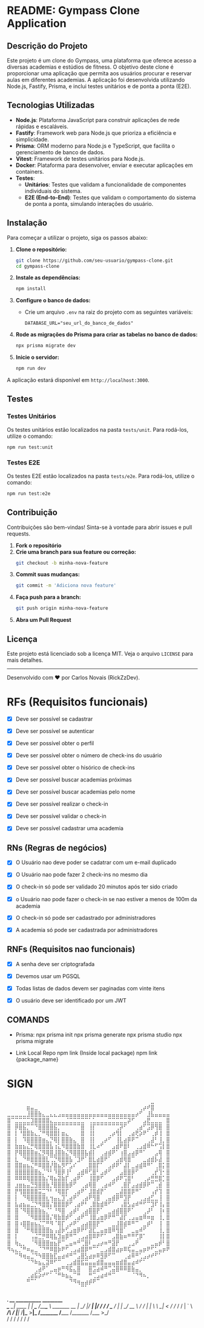 # README: Gympass Clone Application

## Descrição do Projeto

Este projeto é um clone do Gympass, uma plataforma que oferece acesso a diversas academias e estúdios de fitness. O objetivo deste clone é proporcionar uma aplicação que permita aos usuários procurar e reservar aulas em diferentes academias. A aplicação foi desenvolvida utilizando Node.js, Fastify, Prisma, e inclui testes unitários e de ponta a ponta (E2E).

## Tecnologias Utilizadas

- **Node.js**: Plataforma JavaScript para construir aplicações de rede rápidas e escaláveis.
- **Fastify**: Framework web para Node.js que prioriza a eficiência e simplicidade.
- **Prisma**: ORM moderno para Node.js e TypeScript, que facilita o gerenciamento de banco de dados.
- **Vitest**: Framework de testes unitários para Node.js.
- **Docker**: Plataforma para desenvolver, enviar e executar aplicações em containers.
- **Testes**:
  - **Unitários**: Testes que validam a funcionalidade de componentes individuais do sistema.
  - **E2E (End-to-End)**: Testes que validam o comportamento do sistema de ponta a ponta, simulando interações do usuário.

## Instalação

Para começar a utilizar o projeto, siga os passos abaixo:

1. **Clone o repositório:**
   ```sh
   git clone https://github.com/seu-usuario/gympass-clone.git
   cd gympass-clone
   ```

2. **Instale as dependências:**
   ```sh
   npm install
   ```

3. **Configure o banco de dados:**
   - Crie um arquivo `.env` na raiz do projeto com as seguintes variáveis:
     ```env
     DATABASE_URL="seu_url_do_banco_de_dados"
     ```

4. **Rode as migrações do Prisma para criar as tabelas no banco de dados:**
   ```sh
   npx prisma migrate dev
   ```

5. **Inicie o servidor:**
   ```sh
   npm run dev
   ```

A aplicação estará disponível em `http://localhost:3000`.


## Testes

### Testes Unitários

Os testes unitários estão localizados na pasta `tests/unit`. Para rodá-los, utilize o comando:

```sh
npm run test:unit
```

### Testes E2E

Os testes E2E estão localizados na pasta `tests/e2e`. Para rodá-los, utilize o comando:

```sh
npm run test:e2e
```

## Contribuição

Contribuições são bem-vindas! Sinta-se à vontade para abrir issues e pull requests.

1. **Fork o repositório**
2. **Crie uma branch para sua feature ou correção:**
   ```sh
   git checkout -b minha-nova-feature
   ```
3. **Commit suas mudanças:**
   ```sh
   git commit -m 'Adiciona nova feature'
   ```
4. **Faça push para a branch:**
   ```sh
   git push origin minha-nova-feature
   ```
5. **Abra um Pull Request**

## Licença

Este projeto está licenciado sob a licença MIT. Veja o arquivo `LICENSE` para mais detalhes.

---

Desenvolvido com ♥ por Carlos Novais (RickZzDev).

# RFs (Requisitos funcionais)

- [X] Deve ser possível se cadastrar
- [X] Deve ser possível se autenticar
- [x] Deve ser possível obter o perfil
- [x] Deve ser possível obter o número de check-ins do usuário
- [x] Deve ser possível obter o hisórico de check-ins
- [x] Deve ser possível buscar academias próximas
- [x] Deve ser possível buscar academias pelo nome
- [x] Deve ser possível realizar o check-in
- [x] Deve ser possível validar o check-in
- [x] Deve ser possível cadastrar uma academia


## RNs (Regras de negócios)

- [X] O Usuário nao deve poder se cadatrar com um e-mail duplicado
- [x] O Usuário nao pode fazer 2 check-ins no mesmo dia
- [x] O check-in só pode ser validado 20 minutos após ter sido criado
- [x] o Usuário nao pode fazer o check-in se nao estiver a menos de 100m da academia
- [x] O check-in só pode ser cadastrado por administradores
- [x] A academia só pode ser cadastrada por administradores


## RNFs (Requisitos nao funcionais) 

- [X] A senha deve ser criptografada
- [X] Devemos usar um PGSQL
- [x] Todas listas de dados devem ser paginadas com vinte itens
- [x] O usuário deve ser identificado por um JWT


## COMANDS

 - Prisma: 
    npx prisma init
    npx prisma generate
    npx prisma studio
    npx prisma migrate

 - Link Local Repo
   npm link (Inside local package)
   npm link {package_name}

# SIGN
⠀⠀⠀⠀⠀⠀⠀⠀⠀⠀⠀⠀⠀⠀⠀⠀⠀⠀⠀⠀⠀⠀⠀⠀⠀⠀⠀⠀⠀⠀⠀⠀⠀⠀⠀⠀⠀⣀⠀⠀⠀⠀
⠀⠀⠀⠀⠀⣶⣤⣀⠀⠀⠀⠀⠀⠀⠀⠀⠀⠀⠀⠀⠀⠀⠀⠀⠀⠀⠀⠀⠀⠀⠀⠀⠀⠀⢀⡴⠞⣿⠀⠀⠀⠀
⣀⣀⣀⣀⣀⣸⣿⣿⣷⣄⣀⣄⣄⣠⣤⣤⣤⣤⣤⣤⣤⣤⣤⣤⣤⣤⣤⣤⣤⣤⣤⣤⣤⡴⠋⠀⣸⣧⣤⣤⣤⣤
⣿⠉⣉⣉⣉⣉⣹⣿⣿⣿⣿⣄⣀⣀⣀⣈⣉⣉⣉⣉⠉⢁⣁⣀⣀⣀⣉⣉⣉⣉⣉⡽⠋⠀⠀⣠⣟⣀⣀⣀⠀⣿
⣿⠀⡿⣿⣯⡉⠉⠙⣿⣿⣿⣿⣯⡉⠉⠉⠉⠉⠉⣿⠀⢸⡏⠉⠉⠉⠉⠉⢉⡽⠋⠀⠀⢀⣴⠋⣩⡿⢻⣿⠀⣿
⣿⠀⡇⠘⣿⣿⣷⣄⡈⠛⢿⣿⣿⡇⣶⣄⠀⠀⠀⣿⠀⢸⡇⠀⠀⠀⢀⡴⢻⡇⠀⢀⣴⢟⡵⠟⠁⢀⡾⢸⠀⣿
⣿⠀⡇⠀⠹⣿⣿⣿⣿⣶⣄⡙⢿⡇⣿⣿⣷⣄⠀⣿⠀⢸⡇⠀⢀⡴⠋⠀⢸⣇⣴⡿⠟⠉⠀⠀⢀⣼⠃⢸⡀⣿
⣿⠀⣷⣶⣦⣌⡛⢿⣿⣿⣿⣧⢰⣅⠻⣿⣿⣿⣷⣿⠀⢸⣇⠴⠋⠀⠀⣠⣾⠟⣿⠇⠀⢀⣠⣾⠿⠓⠋⢩⡇⣿
⣿⠀⡟⢿⣿⣿⣿⣶⣌⡻⢿⣿⣸⣿⣷⣌⠻⣿⣿⣿⣧⣾⡇⠀⢀⣴⣾⠟⠁⢰⣿⣠⣴⡿⠛⠁⠀⠀⣠⢿⠀⣿
⣿⠀⣇⠀⠙⠿⣿⣿⣿⣿⣇⢉⡙⢿⣿⣿⣧⠈⣹⠟⠁⣿⣇⣴⣿⠟⠁⠀⣠⣾⢿⣿⠉⠀⠀⣀⣴⣾⡧⣼⠀⣿
⣿⠀⣿⣿⣶⣦⣌⠛⠿⣿⣿⡜⣿⣦⡻⠋⣡⠎⠀⠀⢀⣿⣿⡏⠁⠀⣠⡾⠟⠁⣼⡇⣀⣴⣾⠿⠛⠁⢀⣿⡅⣿
⣿⠀⣿⣿⣿⣿⣿⣿⣦⡈⠙⠃⠹⣿⡿⢸⠃⠀⣠⣾⠿⢋⣿⠃⣠⡾⠋⠀⠀⣠⣿⣿⡿⠋⠀⠀⠀⢀⡞⢹⠂⣿
⣿⠀⠿⠿⠿⢿⣿⣿⣿⣷⡌⢿⣦⣽⣷⡏⢀⣴⠟⠁⠀⢸⣿⡿⠋⠀⠀⣠⡾⠟⢩⣿⠃⠀⠀⢀⡴⣛⣛⣿⡁⣿
⣿⠀⣰⣶⣦⣤⣙⣻⣿⣿⣷⡘⣿⣿⣿⣷⡿⠋⠀⢀⣴⢿⣿⠀⢀⣴⠾⠋⠀⢀⣿⡏⣠⣴⣾⡿⠟⠉⢀⣾⠀⣿
⣿⠀⡟⢻⣿⣿⣿⣿⣭⣉⠙⠃⠘⢿⣿⡏⠀⢀⣴⠟⠁⣸⣿⣾⡟⠁⠀⠀⣀⣼⣿⣿⡿⠛⠁⠀⠀⢠⡞⢹⠀⣿
⣿⠀⡇⠀⠙⢿⣿⣿⣿⣿⣆⢲⣤⣄⣹⢁⣴⠟⠁⢀⣴⠟⢻⣿⠀⢀⣤⣾⡿⠛⣹⡟⠀⠀⢀⣠⣴⣋⣀⢸⠀⣿
⣿⠀⣧⣴⣦⣤⣈⡙⠻⣿⣿⡌⣿⣿⣿⡿⠋⢀⣴⠟⠃⢀⣿⣷⣾⠿⠋⠁⠀⢠⣿⣣⣴⠾⠛⠋⠉⣹⠏⢸⡄⣿
⣿⠀⣿⠈⠻⣿⣿⣿⣷⣦⡈⠁⠘⠻⣿⠀⣠⡾⠃⢀⣴⣿⣿⡟⠁⠀⣀⣴⣾⣿⣿⠟⠁⠀⠀⢀⡼⠃⠀⢸⠆⣿
⣿⠀⣿⠀⠀⠈⠻⣿⣿⣿⣿⡌⢿⣷⣿⡾⠋⢀⣴⠟⠉⢸⣿⣠⣶⡿⠟⠛⠉⣼⡏⢀⣠⣤⣶⠿⠶⣶⠀⢸⡀⣿
⣿⠀⣿⠰⣿⣿⣶⣦⣌⡉⠛⠻⠈⢿⡏⢀⡴⠟⠁⣠⣴⣿⣿⡟⠉⠀⠀⣀⣸⣿⣾⠿⠛⠉⠀⣀⡾⠃⠀⢸⠀⣿
⣿⠀⣿⠀⠈⠛⢿⣿⣿⣿⣿⣦⢠⣼⡷⢋⣠⣶⡿⠟⠋⣽⣏⣀⣤⣶⣿⠿⢻⣿⠁⠀⣀⣤⠾⠋⠀⠀⠀⢸⡀⣿
⣿⠀⡇⠀⠀⠀⢠⣬⣉⡛⠿⢿⣧⣹⣶⡿⠛⠉⢀⣠⣴⣿⠿⠟⠋⠁⠀⣠⣿⣷⠶⠛⠛⢋⡿⠁⠀⠀⠀⢸⡇⣿
⣿⠀⢷⣄⡀⠀⠈⠻⣿⣿⣿⣶⣦⡟⠉⣀⣤⠶⠛⢉⣿⠇⣀⣠⡴⠶⠛⣽⡟⠀⠀⢀⣠⠟⠀⠀⠀⣀⣤⡾⠃⣿
⠻⢦⣄⡈⠛⠶⣤⣀⠈⠙⠛⠿⣿⡷⠟⠋⢀⣠⣴⣿⡿⠛⠉⠁⣀⣠⣾⣿⣴⡶⠿⢯⣤⣀⣤⡶⠟⠋⣁⣤⡶⠟
⠀⠀⠉⠻⢶⣤⣈⠙⠳⣿⣿⣷⣏⣤⣴⠾⠛⠉⣠⣿⣣⣴⡶⠿⣻⡿⠋⠉⠀⠀⢀⣴⠿⠛⢁⣠⡴⠞⠋⠁⠀⠀
⠀⠀⠀⠀⠀⠈⠙⠷⣦⣄⣽⠿⠋⠉⠀⢀⣠⣾⣿⣯⣭⣤⣤⣾⣿⣤⣤⣤⣶⣾⣿⣤⣴⠾⠋⠁⠀⠀⠀⠀⠀⠀
⠀⠀⠀⠀⠀⠀⠀⢀⣴⠟⠁⣀⣤⡶⠛⠻⣯⣄⣿⠀⠀⣿⣩⣴⠾⠛⢉⣬⣿⠿⠿⣿⣷⣤⡀⠀⠀⠀⠀⠀⠀⠀
⠀⠀⠀⠀⠀⢀⣴⣯⡵⠞⠋⠁⠈⠛⠷⣦⣄⠉⠛⠀⠀⠛⢉⣠⣴⠾⠛⠉⠀⠀⠀⠀⠈⠙⠻⠦⡀⠀⠀⠀⠀⠀
⠀⠀⠀⠀⠀⠛⠉⠁⠀⠀⠀⠀⠀⠀⠀⠀⠙⠻⢶⣤⣴⡾⠟⠉⠀⠀⠀⠀⠀⠀⠀⠀⠀⠀⠀⠀⠀⠀⠀⠀⠀⠀
⠀⠀⠀⠀⠀⠀⠀⠀⠀⠀⠀⠀⠀⠀⠀⠀⠀⠀⠀⠉⠁⠀⠀⠀⠀⠀⠀⠀⠀⠀⠀⠀⠀⠀⠀⠀⠀⠀⠀⠀⠀⠀




__________.__        __    __________        ________               
\______   \__| ____ |  | __\____    /________\______ \   _______  __
 |       _/  |/ ___\|  |/ /  /     / \___   / |    |  \_/ __ \  \/ /
 |    |   \  \  \___|    <  /     /_  /    /  |    `   \  ___/\   / 
 |____|_  /__|\___  >__|_ \/_______ \/_____ \/_______  /\___  >\_/  
        \/        \/     \/        \/      \/        \/     \/      
 